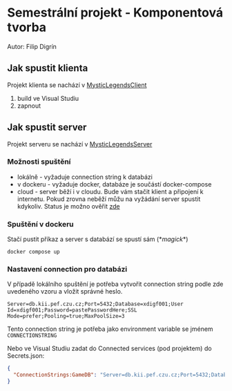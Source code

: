 # Semestrální projekt - Komponentová tvorba
Autor: Filip Digrín

## Jak spustit klienta
Projekt klienta se nachází v [MysticLegendsClient](MysticLegendsClient/)
1. build ve Visual Studiu
2. zapnout

## Jak spustit server
Projekt serveru se nachází v [MysticLegendsServer](MysticLegendsServer/)

### Možnosti spuštění
- lokálně - vyžaduje connection string k databázi
- v dockeru - vyžaduje docker, databáze je součástí docker-compose
- cloud - server běží i v cloudu. Bude vám stačit klient a připojení k internetu. Pokud zrovna neběží můžu na vyžádání server spustit kdykoliv.
  Status je možno ověřit [zde](https://mysticlegends.fidifis.com/api/health)

### Spuštění v dockeru
Stačí pustit příkaz a server s databází se spustí sám (\**magick*\*)
```
docker compose up
```

### Nastavení connection pro databázi
V případě lokálního spuštění je potřeba vytvořit connection string podle zde uvedeného vzoru a vložit správné heslo.

```
Server=db.kii.pef.czu.cz;Port=5432;Database=xdigf001;User Id=xdigf001;Password=pastePasswordHere;SSL Mode=prefer;Pooling=true;MaxPoolSize=3
```

Tento connection string je potřeba jako environment variable se jménem `CONNECTIONSTRING`

Nebo ve Visual Studiu zadat do Connected services (pod projektem) do Secrets.json:

```json
{
  "ConnectionStrings:GameDB": "Server=db.kii.pef.czu.cz;Port=5432;Database=xdigf001;User Id=xdigf001;Password=pastePasswordHere;SSL Mode=prefer;Pooling=true;MaxPoolSize=3"
}
```
